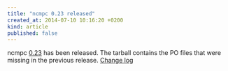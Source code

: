 ```yaml
---
title: "ncmpc 0.23 released"
created_at: 2014-07-10 10:16:20 +0200
kind: article
published: false
---
```


ncmpc
[0.23](/download/ncmpc/0/ncmpc-0.23.tar.xz) has
been released.  The tarball contains the PO files that were missing in
the previous release.
[Change log](https://raw.githubusercontent.com/MusicPlayerDaemon/ncmpc/v0.23/NEWS)

